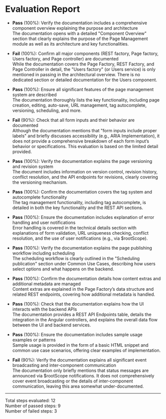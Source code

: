 # Evaluation Report

- **Pass** (100%): Verify the documentation includes a comprehensive component overview explaining the purpose and architecture  
  The documentation opens with a detailed "Component Overview" section that clearly explains the purpose of the Page Management module as well as its architecture and key functionalities.

- **Fail** (100%): Confirm all major components (REST factory, Page factory, Users factory, and Page controller) are documented  
  While the documentation covers the Page Factory, REST Factory, and Page Controller in detail, the "Users factory" (or Users service) is only mentioned in passing in the architectural overview. There is no dedicated section or detailed documentation for the Users component.

- **Pass** (100%): Ensure all significant features of the page management system are described  
  The documentation thoroughly lists the key functionality, including page creation, editing, auto-save, URL management, tag autocomplete, versioning, scheduling, and more.

- **Fail** (90%): Check that all form inputs and their behavior are documented  
  Although the documentation mentions that "form inputs include proper labels" and briefly discusses accessibility (e.g., ARIA Implementation), it does not provide a comprehensive breakdown of each form input’s behavior or specifications. This evaluation is based on the limited detail provided.

- **Pass** (100%): Verify the documentation explains the page versioning and revision system  
  The document includes information on version control, revision history, conflict resolution, and the API endpoints for revisions, clearly covering the versioning mechanism.

- **Pass** (100%): Confirm the documentation covers the tag system and autocomplete functionality  
  The tag management functionality, including tag autocomplete, is detailed in both the key functionality and the REST API sections.

- **Pass** (100%): Ensure the documentation includes explanation of error handling and user notifications  
  Error handling is covered in the technical details section with explanations of form validation, URL uniqueness checking, conflict resolution, and the use of user notifications (e.g., via $rootScope).

- **Pass** (100%): Verify the documentation explains the page publishing workflow including scheduling  
  The scheduling workflow is clearly outlined in the "Scheduling publication" section under Common Use Cases, describing how users select options and what happens on the backend.

- **Pass** (100%): Confirm the documentation details how content extras and additional metadata are managed  
  Content extras are explained in the Page Factory’s data structure and related REST endpoints, covering how additional metadata is handled.

- **Pass** (100%): Check that the documentation explains how the UI interacts with the backend APIs  
  The documentation provides a REST API Endpoints table, details the integration in the Angular controllers, and explains the overall data flow between the UI and backend services.

- **Pass** (100%): Ensure the documentation includes sample usage examples or patterns  
  Sample usage is provided in the form of a basic HTML snippet and common use case scenarios, offering clear examples of implementation.

- **Fail** (90%): Verify the documentation explains all significant event broadcasting and inter-component communication  
  The documentation only briefly mentions that status messages are announced via $rootScope notifications. It does not comprehensively cover event broadcasting or the details of inter-component communication, leaving this area somewhat under-documented.

---

Total steps evaluated: 12  
Number of passed steps: 9  
Number of failed steps: 3